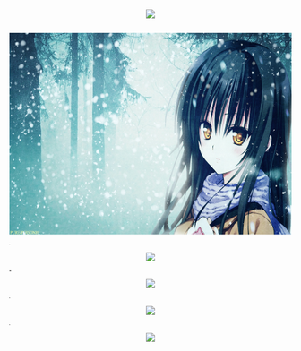 <h1 align="center"> <a href="https://space.bilibili.com/660127072"> <img src="https://readme-typing-svg.herokuapp.com/?lines=桜の下の恋です;为实现自己的梦想而奋斗!&center=true&size=27"> </a> </h1>  

<div class="basic_image" align="center"> <img src=".\228083.jpg" height=360px width=570px></div>

<hr width=1px>


<div align="center"> <img src="https://github-readme-stats.vercel.app/api?username=SakuraMotoKoi&show_icons=true&theme=onedark"></div>  


<hr width=3px>

<div align="center"> <img src="https://github-readme-stats.vercel.app/api/top-langs/?username=SakuraMotoKoi&theme=tokyonight"></div>  

<hr width=1px>

<div align="center"> <img src="https://github-profile-trophy.vercel.app/?username=SakuraMotoKoi&theme=onedark"></div>  

<hr width=1px>

<div align="center"> <img src="[https://github-profile-trophy.vercel.app/?username=SakuraMotoKoi&theme=onedark](https://github-readme-activity-graph.vercel.app/graph?username=SakuraMotoKoi&theme=react-dark)"></div>  

